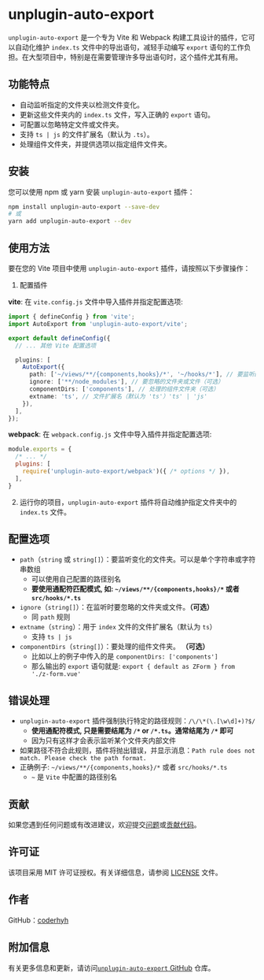 # unplugin-auto-export

`unplugin-auto-export` 是一个专为 Vite 和 Webpack 构建工具设计的插件，它可以自动化维护 `index.ts` 文件中的导出语句，减轻手动编写 `export` 语句的工作负担。在大型项目中，特别是在需要管理许多导出语句时，这个插件尤其有用。

## 功能特点

- 自动监听指定的文件夹以检测文件变化。
- 更新这些文件夹内的 `index.ts` 文件，写入正确的 `export` 语句。
- 可配置以忽略特定文件或文件夹。
- 支持 `ts | js` 的文件扩展名（默认为 `.ts`）。
- 处理组件文件夹，并提供选项以指定组件文件夹。

## 安装

您可以使用 npm 或 yarn 安装 `unplugin-auto-export` 插件：

```bash
npm install unplugin-auto-export --save-dev
# 或
yarn add unplugin-auto-export --dev
```

## 使用方法

要在您的 Vite 项目中使用 `unplugin-auto-export` 插件，请按照以下步骤操作：

1. 配置插件

**vite**: 在 `vite.config.js` 文件中导入插件并指定配置选项:

```typescript
import { defineConfig } from 'vite';
import AutoExport from 'unplugin-auto-export/vite';

export default defineConfig({
  // ... 其他 Vite 配置选项

  plugins: [
    AutoExport({
      path: ['~/views/**/{components,hooks}/*', '~/hooks/*'], // 要监听的文件夹, 路径可以使用别名
      ignore: ['**/node_modules'], // 要忽略的文件夹或文件（可选）
      componentDirs: ['components'], // 处理的组件文件夹（可选）
      extname: 'ts', // 文件扩展名（默认为 'ts'）'ts' | 'js'
    }),
  ],
});
```

**webpack**: 在 `webpack.config.js` 文件中导入插件并指定配置选项:

```javascript
module.exports = {
  /* ... */
  plugins: [
    require('unplugin-auto-export/webpack')({ /* options */ }),
  ],
}
```

2. 运行你的项目，`unplugin-auto-export` 插件将自动维护指定文件夹中的 `index.ts` 文件。

## 配置选项

- `path`（`string` 或 `string[]`）：要监听变化的文件夹。可以是单个字符串或字符串数组
  - 可以使用自己配置的路径别名
  - **要使用通配符匹配模式, 如: `~/views/**/{components,hooks}/*` 或者 `src/hooks/*.ts`**
- `ignore`（`string[]`）：在监听时要忽略的文件夹或文件。**（可选）**
  - 同 `path` 规则
- `extname`（`string`）：用于 `index` 文件的文件扩展名（默认为 `ts`）
  - 支持 `ts | js`
- `componentDirs`（`string[]`）：要处理的组件文件夹。 **（可选）**
  - 比如以上的例子中传入的是 `componentDirs: ['components']`
  - 那么输出的 `export` 语句就是: `export { default as ZForm } from './z-form.vue'`

## 错误处理

- `unplugin-auto-export` 插件强制执行特定的路径规则：`/\/\*(\.[\w\d]+)?$/`
  - **使用通配符模式, 只是需要结尾为 `/*` or `/*.ts`。通常结尾为 `/*` 即可**
  - 因为只有这样才会表示监听某个文件夹内部文件
- 如果路径不符合此规则，插件将抛出错误，并显示消息：`Path rule does not match. Please check the path format.`
- 正确例子: `~/views/**/{components,hooks}/*` 或者 `src/hooks/*.ts`
  - `~` 是 `Vite` 中配置的路径别名

## 贡献

如果您遇到任何问题或有改进建议，欢迎提交[问题](https://github.com/coderhyh/unplugin-auto-export/issues)或[贡献代码](https://github.com/coderhyh/unplugin-auto-export)。

## 许可证

该项目采用 MIT 许可证授权。有关详细信息，请参阅 [LICENSE](/LICENSE) 文件。

## 作者

GitHub：[coderhyh](https://github.com/coderhyh)

## 附加信息

有关更多信息和更新，请访问[`unplugin-auto-export` GitHub](https://github.com/coderhyh/unplugin-auto-export) 仓库。
